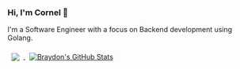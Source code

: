 ### Hi, I'm Cornel 👋

I'm a Software Engineer with a focus on Backend development using Golang.

<a href="https://github.com/cornelk">
  <img align="center" style="margin:0.5rem" src="https://github-readme-stats.vercel.app/api/top-langs/?username=cornelk&hide=html,css&title_color=ffffff&text_color=c9cacc&icon_color=4AB197&bg_color=1A2B34" />
</a>

<a href="https://github.com/cornelk">
  <img align="center" style="margin:0.5rem" src="https://github-readme-stats.vercel.app/api?username=cornelk&show_icons=true&line_height=27&count_private=true&title_color=ffffff&text_color=c9cacc&icon_color=4AB097&bg_color=1A2B34" alt="Braydon's GitHub Stats" />
</a>
